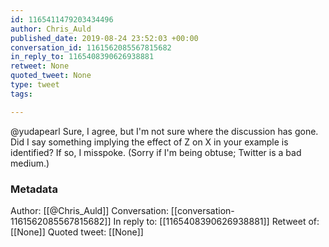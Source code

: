 ```yaml
---
id: 1165411479203434496
author: Chris_Auld
published_date: 2019-08-24 23:52:03 +00:00
conversation_id: 1161562085567815682
in_reply_to: 1165408390626938881
retweet: None
quoted_tweet: None
type: tweet
tags:

---
```


@yudapearl Sure, I agree, but I'm not sure where the discussion has gone.  Did I say something implying the effect of Z on X in your example is identified?  If so, I misspoke.  (Sorry if I'm being obtuse; Twitter is a bad medium.)

### Metadata

Author: [[@Chris_Auld]]
Conversation: [[conversation-1161562085567815682]]
In reply to: [[1165408390626938881]]
Retweet of: [[None]]
Quoted tweet: [[None]]
